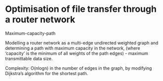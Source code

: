# Optimisation of file transfer through a router network

Maximum-capacity-path

Modelling a router network as a multi-edge undirected weighted graph and determining a path with maximum capacity in the network, (where ‘capacity’ is the minimum of all weights of the path edges) - maximum transmittable data size.

Complexity: O(nlogn) in the number of edges in the graph, by modifying Dijkstra’s algorithm for the shortest path.
